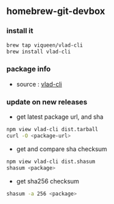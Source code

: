 ## homebrew-git-devbox

### install it

```bash
brew tap viqueen/vlad-cli
brew install vlad-cli
```

### package info

* source : [vlad-cli](https://github.com/maciejwalkowiak/vlad-cli)


### update on new releases

* get latest package url, and sha
```bash
npm view vlad-cli dist.tarball
curl -O <package-url>
```

* get and compare sha checksum
```bash
npm view vlad-cli dist.shasum
shasum <package>
```

* get sha256 checksum
```bash
shasum -a 256 <package>
```
